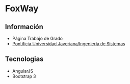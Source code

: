 # FoxWay

## Información
- Página Trabajo de Grado
- [Pontificia Universidad Javeriana/Ingeniería de Sistemas](http://www.javeriana.edu.co/carrera-ingenieria-de-sistemas)

## Tecnologias
- AngularJS
- Bootstrap 3
